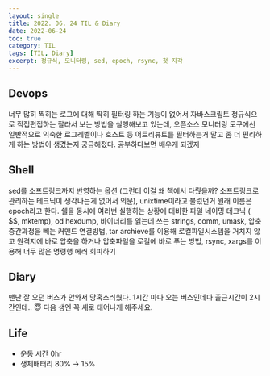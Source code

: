 ```yaml
---
layout: single
title: 2022. 06. 24 TIL & Diary
date: 2022-06-24
toc: true
category: TIL
tags: [TIL, Diary]
excerpt: 정규식, 모니터링, sed, epoch, rsync, 첫 지각
---
```

## Devops  
너무 많히 찍히는 로그에 대해 딱히 필터링 하는 기능이 없어서 자바스크립트 정규식으로 직접편집하는 잘라서 보는 방법을 실행해보고 있는데, 오픈소스 모니터링 도구에선 일반적으로 익숙한 로그레벨이나 호스트 등 어트리뷰트를 필터하는거 말고 좀 더 편리하게 하는 방법이 생겼는지 궁금해졌다. 공부하다보면 배우게 되겠지

## Shell  
sed를 소프트링크까지 반영하는 옵션 (그런데 이걸 왜 책에서 다뤘을까? 소프트링크로 관리하는 테크닉이 생각나는게 없어서 의문), unixtime이라고 불렀던거 원래 이름은 epoch라고 한다. 쉘을 동시에 여러번 실행하는 상황에 대비한 파일 네이밍 테크닉 ( $$, mktemp), od hexdump, 바이너리를 읽는데 쓰는 strings, comm, umask, 압축 중간과정을 빼는 커맨드 연결방법, tar archieve를 이용해 로컬파일시스템을 거치지 않고 원격지에 바로 압축을 하거나 압축파일을 로컬에 바로 푸는 방법, rsync, xargs를 이용해 너무 많은 명령행 에러 회피하기

## Diary  
맨난 잘 오던 버스가 안와서 당혹스러웠다. 1시간 마다 오는 버스인데다 출근시간이 2시간인데.. 😇 다음 생엔 꼭 새로 태어나게 해주세요. 

## Life  
- 운동 시간 0hr
- 생체배터리 80% → 15%